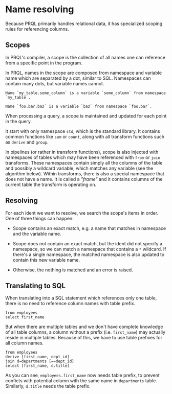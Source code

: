 # Name resolving

Because PRQL primarily handles relational data, it has specialized scoping rules for referencing columns.

## Scopes

In PRQL's compiler, a scope is the collection of all names one can reference from a specific point in the program.

In PRQL, names in the scope are composed from namespace and variable name which are separated by a dot, similar to SQL.
Namespaces can contain many dots, but variable names cannot.

```admonish example
Name `my_table.some_column` is a variable `some_column` from namespace `my_table`.

Name `foo.bar.baz` is a variable `baz` from namespace `foo.bar`.
```

When processing a query, a scope is maintained and updated for each point in the query.

It start with only namespace `std`, which is the standard library.
It contains common functions like `sum` or `count`,
along with all transform functions such as `derive` and `group`.

In pipelines (or rather in transform functions),
scope is also injected with namespaces of tables which may have been referenced with `from` or `join` transforms.
These namespaces contain simply all the columns of the table and possibly a wildcard variable,
which matches any variable (see the algorithm below).
Within transforms, there is also a special namespace that does not have a name.
It is called a _"frame"_ and it contains columns of the current table the transform is operating on.

## Resolving

For each ident we want to resolve, we search the scope's items in order. One of three things can happen:

- Scope contains an exact match, e.g. a name that matches in namespace and the variable name.

- Scope does not contain an exact match,
  but the ident did not specify a namespace, so we can match a namespace that contains a `*` wildcard.
  If there's a single namespace, the matched namespace is also updated to contain this new variable name.

- Otherwise, the nothing is matched and an error is raised.

## Translating to SQL

When translating into a SQL statement which references only one table,
there is no need to reference column names with table prefix.

```prql
from employees
select first_name
```

But when there are multiple tables and we don't have complete knowledge of all table columns,
a column without a prefix (i.e. `first_name`) may actually reside in multiple tables.
Because of this, we have to use table prefixes for all column names.

```prql
from employees
derive [first_name, dept_id]
join d=departments [==dept_id]
select [first_name, d.title]
```

As you can see, `employees.first_name` now needs table prefix, to prevent conficts with potential column with the same name in `departments` table.
Similarly, `d.title` needs the table prefix.
